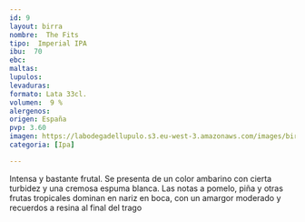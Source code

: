```yaml
---
id: 9
layout: birra
nombre:  The Fits
tipo:  Imperial IPA
ibu:  70
ebc:
maltas: 
lupulos: 
levaduras: 
formato: Lata 33cl.
volumen:  9 %
alergenos: 
origen: España
pvp: 3.60
imagen: https://labodegadellupulo.s3.eu-west-3.amazonaws.com/images/birras/thefits.jpg
categoria: [Ipa]

---
```

Intensa y bastante frutal. Se presenta de un color ambarino con cierta turbidez y una cremosa espuma blanca. Las notas a pomelo, piña y otras frutas tropicales dominan en nariz en boca, con un amargor moderado y recuerdos a resina al final del trago
























